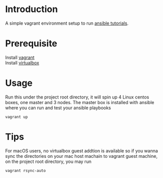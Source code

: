 # Introduction
A simple vagrant environment setup to run [ansible tutorials](https://docs.ansible.com/ansible/latest/user_guide/playbooks_best_practices.html#playbooks-best-practices). <br/>

# Prerequisite  
Install [vagrant](https://www.vagrantup.com/downloads.html) <br/>
Install [virtualbox](https://www.virtualbox.org/wiki/Downloads)

# Usage
Run this under the project root directory, it will spin up 4 Linux centos boxes, one master and 3 nodes. The master box is installed with ansible where you can run and test your ansible playbooks
```
vagrant up
``` 

# Tips
For macOS users, no virtualbox guest addtion is available so if you wanna sync the directories on your mac host machain to vagrant guest machine, on the project root directory, you may run
```
vagrant rsync-auto
```

